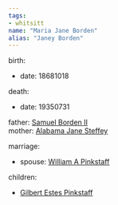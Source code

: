 ```yaml
---
tags:
- whitsitt
name: "Maria Jane Borden"
alias: "Janey Borden"
---
```


birth:
  - date: 18681018

death:
  - date: 19350731

father: [Samuel Borden II](Samuel%20Borden%20II.md)  
mother: [Alabama Jane Steffey](Alabama%20Jane%20Steffey.md)

marriage:
  - spouse: [William A Pinkstaff](William%20A%20Pinkstaff.md)    

children:
  - [Gilbert Estes Pinkstaff](Gilbert%20Estes%20Pinkstaff.md)